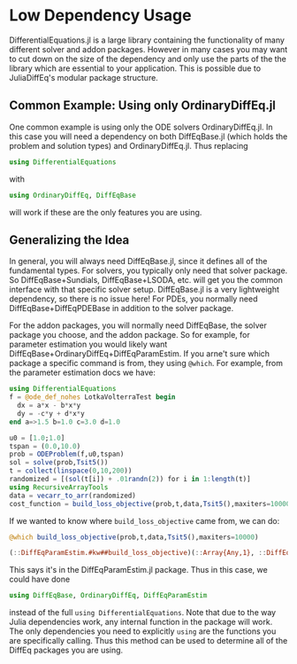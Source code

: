 # Low Dependency Usage

DifferentialEquations.jl is a large library containing the functionality of
many different solver and addon packages. However in many cases you may want
to cut down on the size of the dependency and only use the parts of the
the library which are essential to your application. This is possible
due to JuliaDiffEq's modular package structure.

## Common Example: Using only OrdinaryDiffEq.jl

One common example is using only the ODE solvers OrdinaryDiffEq.jl. In this case
you will need a dependency on both DiffEqBase.jl (which holds the problem and
solution types) and OrdinaryDiffEq.jl. Thus replacing

```julia
using DifferentialEquations
```

with

```julia
using OrdinaryDiffEq, DiffEqBase
```

will work if these are the only features you are using.

## Generalizing the Idea

In general, you will always need DiffEqBase.jl, since it defines all of the
fundamental types. For solvers, you typically only need that solver package.
So DiffEqBase+Sundials, DiffEqBase+LSODA, etc. will get you the common interface
with that specific solver setup. DiffEqBase.jl is a very lightweight dependency,
so there is no issue here! For PDEs, you normally need DiffEqBase+DiffEqPDEBase
in addition to the solver package.

For the addon packages, you will normally need DiffEqBase, the solver package
you choose, and the addon package. So for example, for parameter estimation you
would likely want DiffEqBase+OrdinaryDiffEq+DiffEqParamEstim. If you arne't sure
which package a specific command is from, they using `@which`. For example, from
the parameter estimation docs we have:

```julia
using DifferentialEquations
f = @ode_def_nohes LotkaVolterraTest begin
  dx = a*x - b*x*y
  dy = -c*y + d*x*y
end a=>1.5 b=1.0 c=3.0 d=1.0

u0 = [1.0;1.0]
tspan = (0.0,10.0)
prob = ODEProblem(f,u0,tspan)
sol = solve(prob,Tsit5())
t = collect(linspace(0,10,200))
randomized = [(sol(t[i]) + .01randn(2)) for i in 1:length(t)]
using RecursiveArrayTools
data = vecarr_to_arr(randomized)
cost_function = build_loss_objective(prob,t,data,Tsit5(),maxiters=10000)
```

If we wanted to know where `build_loss_objective` came from, we can do:

```julia
@which build_loss_objective(prob,t,data,Tsit5(),maxiters=10000)

(::DiffEqParamEstim.#kw##build_loss_objective)(::Array{Any,1}, ::DiffEqParamEstim.#build_loss_objective, prob::DiffEqBase.DEProblem, t, data, alg)
```

This says it's in the DiffEqParamEstim.jl package. Thus in this case, we could have
done

```julia
using DiffEqBase, OrdinaryDiffEq, DiffEqParamEstim
```

instead of the full `using DifferentialEquations`. Note that due to the way
Julia dependencies work, any internal function in the package will work. The only
dependencies you need to explicitly `using` are the functions you are specifically
calling. Thus this method can be used to determine all of the DiffEq packages
you are using.
